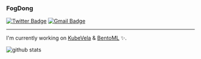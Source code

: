 ### FogDong

[![Twitter Badge](https://img.shields.io/badge/-FogDong-1ca0f1?style=flat-square&logo=twitter&logoColor=white&link=https://twitter.com/fog_glutamine)](https://twitter.com/fog_glutamine)  [![Gmail Badge](https://img.shields.io/badge/-wuwuglu19@gmail.com-c14438?style=flat-square&logo=Gmail&logoColor=white&link=mailto:wuwuglu19@gmail.com)](mailto:wuwuglu19@gmail.com)

***

I'm currently working on [KubeVela](https://github.com/oam-dev/kubevela) & [BentoML](https://github.com/bentoml/bentoml) :sparkles:.


![github stats](https://github-readme-stats.vercel.app/api?username=FogDong&show_icons=true&title_color=fff&icon_color=79ff97&text_color=9f9f9f&bg_color=151515)

